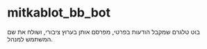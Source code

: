 # mitkablot_bb_bot

בוט טלגרם שמקבל הודעות בפרטי, מפרסם אותן בערוץ ציבורי, ושולח את שם המשתמש למנהל.
